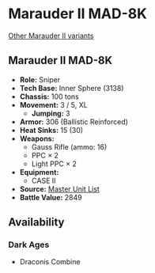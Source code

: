 # Marauder II MAD-8K 

[Other Marauder II variants](../marauder_ii.md) 

## Marauder II MAD-8K 

- **Role:** Sniper 
- **Tech Base:** Inner Sphere (3138) 
- **Chassis:** 100 tons 
- **Movement:** 3 / 5, XL 
  - **Jumping:** 3 
- **Armor:** 306 (Ballistic Reinforced) 
- **Heat Sinks:** 15 (30) 
- **Weapons:** 
  - Gauss Rifle (ammo: 16) 
  - PPC × 2 
  - Light PPC × 2 
- **Equipment:** 
  - CASE II 
- **Source:** [Master Unit List](http://masterunitlist.info/Unit/Details/7522/marauder-ii-mad-8k) 
- **Battle Value:** 2849 

## Availability 

### Dark Ages 

- Draconis Combine 

